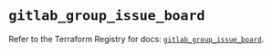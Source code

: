 # `gitlab_group_issue_board`

Refer to the Terraform Registry for docs: [`gitlab_group_issue_board`](https://registry.terraform.io/providers/gitlabhq/gitlab/17.7.0/docs/resources/group_issue_board).
